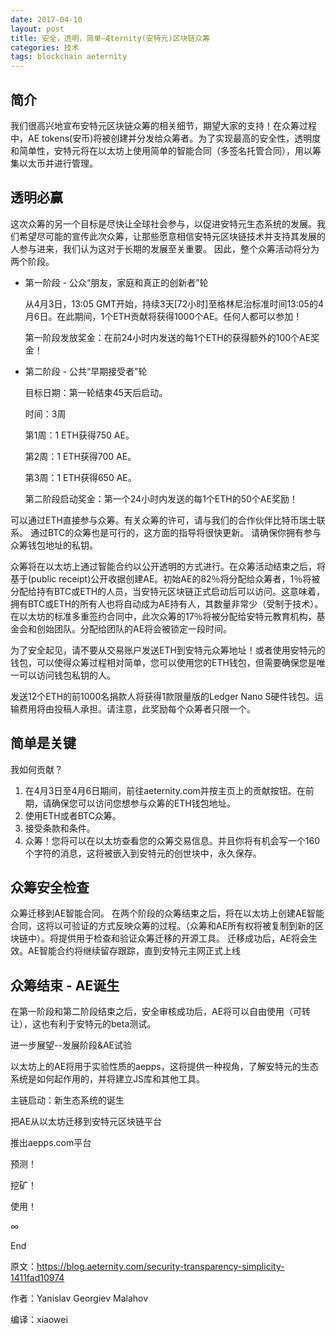 ```yaml
---
date: 2017-04-10
layout: post
title: 安全，透明，简单—Æternity(安特元)区块链众筹
categories: 技术
tags: blockchain aeternity
---
```


## 简介

我们很高兴地宣布安特元区块链众筹的相关细节，期望大家的支持！在众筹过程中，AE tokens(安币)将被创建并分发给众筹者。为了实现最高的安全性，透明度和简单性，安特元将在以太坊上使用简单的智能合同（多签名托管合同），用以筹集以太币并进行管理。

## 透明必赢

这次众筹的另一个目标是尽快让全球社会参与，以促进安特元生态系统的发展。我们希望尽可能的宣传此次众筹，让那些愿意相信安特元区块链技术并支持其发展的人参与进来，我们认为这对于长期的发展至关重要。
因此，整个众筹活动将分为两个阶段。

* 第一阶段 - 公众“朋友，家庭和真正的创新者”轮
    
    从4月3日，13:05 GMT开始，持续3天[72小时]至格林尼治标准时间13:05的4月6日。在此期间，1个ETH贡献将获得1000个AE。任何人都可以参加！
    
    第一阶段发放奖金：在前24小时内发送的每1个ETH的获得额外的100个AE奖金！

* 第二阶段 - 公共“早期接受者”轮

    目标日期：第一轮结束45天后启动。

    时间：3周
    
    第1周：1 ETH获得750 AE。

    第2周：1 ETH获得700 AE。

    第3周：1 ETH获得650 AE。
    
    第二阶段启动奖金：第一个24小时内发送的每1个ETH的50个AE奖励！

可以通过ETH直接参与众筹。有关众筹的许可，请与我们的合作伙伴比特币瑞士联系。 通过BTC的众筹也是可行的，这方面的指导将很快更新。
请确保你拥有参与众筹钱包地址的私钥。

众筹将在以太坊上通过智能合约以公开透明的方式进行。在众筹活动结束之后，将基于(public receipt)公开收据创建AE。初始AE的82％将分配给众筹者，1％将被分配给持有BTC或ETH的人员，当安特元区块链正式启动后可以访问。这意味着，拥有BTC或ETH的所有人也将自动成为AE持有人，其数量非常少（受制于技术）。 在以太坊的标准多重签约合同中，此次众筹的17％将被分配给安特元教育机构，基金会和创始团队。分配给团队的AE将会被锁定一段时间。

为了安全起见，请不要从交易账户发送ETH到安特元众筹地址！或者使用安特元的钱包，可以使得众筹过程相对简单，您可以使用您的ETH钱包，但需要确保您是唯一可以访问钱包私钥的人。

发送12个ETH的前1000名捐款人将获得1款限量版的Ledger Nano S硬件钱包。运输费用将由投稿人承担。请注意，此奖励每个众筹者只限一个。

## 简单是关键

我如何贡献？

1. 在4月3日至4月6日期间，前往aeternity.com并按主页上的贡献按钮。在前期，请确保您可以访问您想参与众筹的ETH钱包地址。
2. 使用ETH或者BTC众筹。
3. 接受条款和条件。
4. 众筹！您将可以在以太坊查看您的众筹交易信息。并且你将有机会写一个160个字符的消息，这将被嵌入到安特元的创世块中，永久保存。

## 众筹安全检查

众筹迁移到AE智能合同。
在两个阶段的众筹结束之后，将在以太坊上创建AE智能合同，这将以可验证的方式反映众筹的过程。（众筹和AE所有权将被复制到新的区块链中）。将提供用于检查和验证众筹迁移的开源工具。
迁移成功后，AE将会生效。AE智能合约将继续留存跟踪，直到安特元主网正式上线

## 众筹结束 - AE诞生

在第一阶段和第二阶段结束之后，安全审核成功后，AE将可以自由使用（可转让），这也有利于安特元的beta测试。

进一步展望--发展阶段&AE试验

以太坊上的AE将用于实验性质的aepps，这将提供一种视角，了解安特元的生态系统是如何起作用的，并将建立JS库和其他工具。

主链启动：新生态系统的诞生

把AE从以太坊迁移到安特元区块链平台

推出aepps.com平台

预测！

挖矿！

使用！

∞

End

原文：https://blog.aeternity.com/security-transparency-simplicity-1411fad10974

作者：Yanislav Georgiev Malahov

编译：xiaowei
